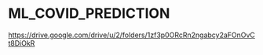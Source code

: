 # ML_COVID_PREDICTION

https://drive.google.com/drive/u/2/folders/1zf3p0ORcRn2ngabcy2aFOnOvCt8DiOkR
